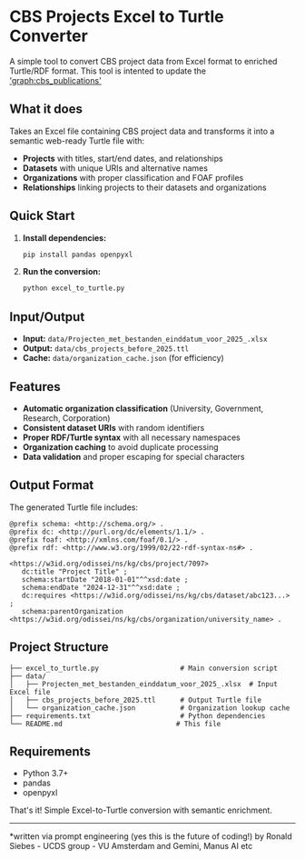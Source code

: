 # CBS Projects Excel to Turtle Converter

A simple tool to convert CBS project data from Excel format to enriched Turtle/RDF format.
This tool is intented to update the ['graph:cbs_publications'](https://kg.odissei.nl/odissei/odissei-kg/graphs) 

## What it does

Takes an Excel file containing CBS project data and transforms it into a semantic web-ready Turtle file with:

- **Projects** with titles, start/end dates, and relationships
- **Datasets** with unique URIs and alternative names  
- **Organizations** with proper classification and FOAF profiles
- **Relationships** linking projects to their datasets and organizations

## Quick Start

1. **Install dependencies:**
   ```bash
   pip install pandas openpyxl
   ```

2. **Run the conversion:**
   ```bash
   python excel_to_turtle.py
   ```

## Input/Output

- **Input:** `data/Projecten_met_bestanden_einddatum_voor_2025_.xlsx`
- **Output:** `data/cbs_projects_before_2025.ttl`
- **Cache:** `data/organization_cache.json` (for efficiency)

## Features

- **Automatic organization classification** (University, Government, Research, Corporation)
- **Consistent dataset URIs** with random identifiers
- **Proper RDF/Turtle syntax** with all necessary namespaces
- **Organization caching** to avoid duplicate processing
- **Data validation** and proper escaping for special characters

## Output Format

The generated Turtle file includes:

```turtle
@prefix schema: <http://schema.org/> .
@prefix dc: <http://purl.org/dc/elements/1.1/> .
@prefix foaf: <http://xmlns.com/foaf/0.1/> .
@prefix rdf: <http://www.w3.org/1999/02/22-rdf-syntax-ns#> .

<https://w3id.org/odissei/ns/kg/cbs/project/7097>
   dc:title "Project Title" ;
   schema:startDate "2018-01-01"^^xsd:date ;
   schema:endDate "2024-12-31"^^xsd:date ;
   dc:requires <https://w3id.org/odissei/ns/kg/cbs/dataset/abc123...> ;
   schema:parentOrganization <https://w3id.org/odissei/ns/kg/cbs/organization/university_name> .
```

## Project Structure

```
├── excel_to_turtle.py                    # Main conversion script
├── data/
│   ├── Projecten_met_bestanden_einddatum_voor_2025_.xlsx  # Input Excel file
│   ├── cbs_projects_before_2025.ttl      # Output Turtle file
│   └── organization_cache.json           # Organization lookup cache
├── requirements.txt                      # Python dependencies
└── README.md                            # This file
```

## Requirements

- Python 3.7+
- pandas
- openpyxl

That's it! Simple Excel-to-Turtle conversion with semantic enrichment.



---
*written via prompt engineering (yes this is the future of coding!) by Ronald Siebes - UCDS group - VU Amsterdam and Gemini, Manus AI etc

